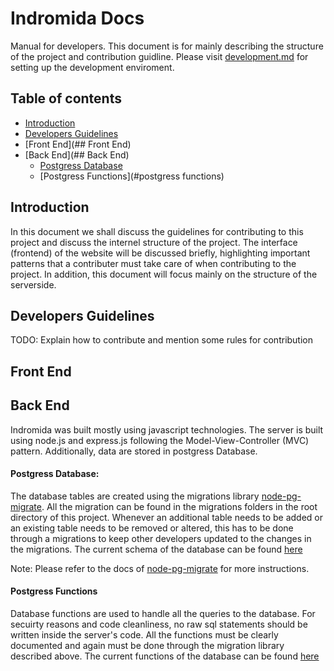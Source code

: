 # Indromida Docs

Manual for developers. This document is for mainly describing the structure of the project and contribution guidline. Please visit [development.md](development.md) for setting up the development enviroment.




## Table of contents

- [Introduction](#introduction)
- [Developers Guidelines](#developers)
- [Front End](## Front End)
- [Back End](## Back End)
	- [Postgress Database](#postgress)
	- [Postgress Functions](#postgress functions)


## Introduction
In this document we shall discuss the guidelines for contributing to this project and discuss the internel structure of the project. The interface (frontend) of the website will be discussed briefly, highlighting important patterns that a contributer must take care of when contributing to the project. In addition, this document will focus mainly on the structure of the serverside.


## Developers Guidelines

TODO: Explain how to contribute and mention some rules for contribution



## Front End



## Back End
Indromida was built mostly using javascript technologies. The server is built using node.js and express.js following the Model-View-Controller (MVC) pattern. Additionally, data are stored in postgress Database.

#### Postgress Database: 

The database tables are created using the migrations library [node-pg-migrate](https://github.com/salsita/node-pg-migrate). All the migration can be found in the migrations folders in the root directory of this project. Whenever an additional table needs to be added or an existing table needs to be removed or altered, this has to be done through a migrations to keep other developers updated to the changes in the migrations. The current schema of the database can be found [here](Database/db_schema.md)

Note: Please refer to the docs of [node-pg-migrate](https://github.com/salsita/node-pg-migrate) for more instructions.


#### Postgress Functions

Database functions are used to handle all the queries to the database. For secuirty reasons and code cleanliness, no raw sql statements should be written inside the server's code. All the functions must be clearly documented and again must be done through the migration library described above. The current functions of the database can be found [here](Database/stored_procedures.md)
